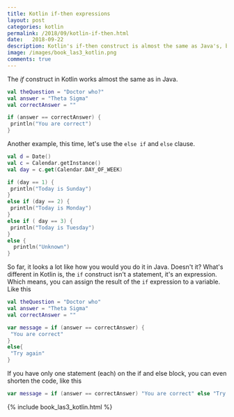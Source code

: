 ```yaml
---
title: Kotlin if-then expressions
layout: post
categories: kotlin
permalink: /2018/09/kotlin-if-then.html
date:   2018-09-22 
description: Kotlin's if-then construct is almost the same as Java's, but in Kotlin, if-then is an expression, not a statement
image: /images/book_las3_kotlin.png
comments: true
---
```



The _if_ construct in Kotlin works almost the same as in Java.

```kotlin
val theQuestion = "Doctor who?"
val answer = "Theta Sigma"
val correctAnswer = ""

if (answer == correctAnswer) {
 println("You are correct")
}
```

Another example, this time, let's use the `else if` and `else` clause.

```kotlin
val d = Date()
val c = Calendar.getInstance()
val day = c.get(Calendar.DAY_OF_WEEK)

if (day == 1) {
 println("Today is Sunday")
}
else if (day == 2) {
 println("Today is Monday")
}
else if ( day == 3) {
 println("Today is Tuesday")
}
else {
  println("Unknown")
}
```

So far, it looks a lot like how you would you do it in Java. Doesn't it? What's different in Kotlin is, the `if` construct isn't a statement, it's an expression. Which means, you can assign the result of the `if` expression to a variable. Like this

```kotlin
val theQuestion = "Doctor who"
val answer = "Theta Sigma"
val correctAnswer = ""

var message = if (answer == correctAnswer) {
 "You are correct"
}
else{
 "Try again"
}
```

If you have only one statement (each) on the if and else block, you can even shorten the code, like this

```kotlin
var message = if (answer == correctAnswer) "You are correct" else "Try again"
```

{% include book_las3_kotlin.html %}